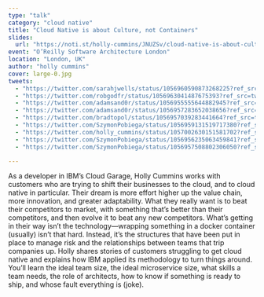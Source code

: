 ```yaml
---
type: "talk"
category: "cloud native"
title: "Cloud Native is about Culture, not Containers"
slides:
  url: "https://noti.st/holly-cummins/JNUZSv/cloud-native-is-about-culture-not-containers"
event: "O’Reilly Software Architecture London"
location: "London, UK"
author: "holly cummins"
cover: large-0.jpg
tweets:
  - "https://twitter.com/sarahjwells/status/1056960590873268225?ref_src=twsrc%5Etfw"
  - "https://twitter.com/robgodfr/status/1056963041487675393?ref_src=twsrc%5Etfw"
  - "https://twitter.com/adamsand0r/status/1056955555644882945?ref_src=twsrc%5Etfw"
  - "https://twitter.com/adamsand0r/status/1056957283652038656?ref_src=twsrc%5Etfw"
  - "https://twitter.com/bradtopol/status/1056957039283441664?ref_src=twsrc%5Etfw"
  - "https://twitter.com/SzymonPobiega/status/1056959131519717380?ref_src=twsrc%5Etfw"
  - "https://twitter.com/holly_cummins/status/1057002630151581702?ref_src=twsrc%5Etfw"
  - "https://twitter.com/SzymonPobiega/status/1056956235063459841?ref_src=twsrc%5Etfw"
  - "https://twitter.com/SzymonPobiega/status/1056957508802306050?ref_src=twsrc%5Etfw"

---
```

As a developer in IBM’s Cloud Garage, Holly Cummins works with customers who are trying to shift their businesses to the cloud, and to cloud native in particular. Their dream is more effort higher up the value chain, more innovation, and greater adaptability. What they really want is to beat their competitors to market, with something that’s better than their competitors, and then evolve it to beat any new competitors. What’s getting in their way isn’t the technology—wrapping something in a docker container (usually) isn’t that hard. Instead, it’s the structures that have been put in place to manage risk and the relationships between teams that trip companies up.
Holly shares stories of customers struggling to get cloud native and explains how IBM applied its methodology to turn things around. You’ll learn the ideal team size, the ideal microservice size, what skills a team needs, the role of architects, how to know if something is ready to ship, and whose fault everything is (joke).